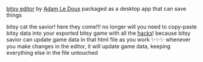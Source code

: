 [bitsy editor](https://ledoux.itch.io/bitsy) by [Adam Le Doux](https://twitter.com/adamledoux) packaged as a desktop app that can save things

bitsy cat the savior! here they come!!! no longer will you need to copy-paste bitsy data into your exported bitsy game with all the [hacks](https://github.com/seleb/bitsy-hacks)! because bitsy savior can update game data in that html file as you work ✨✨✨
whenever you make changes in the editor, it will update game data, keeping everything else in the file untouched
